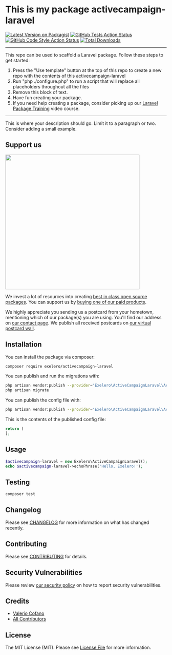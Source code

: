 # This is my package activecampaign-laravel

[![Latest Version on Packagist](https://img.shields.io/packagist/v/exelero/activecampaign-laravel.svg?style=flat-square)](https://packagist.org/packages/exelero/activecampaign-laravel)
[![GitHub Tests Action Status](https://img.shields.io/github/workflow/status/exelero/activecampaign-laravel/run-tests?label=tests)](https://github.com/exelero/activecampaign-laravel/actions?query=workflow%3Arun-tests+branch%3Amain)
[![GitHub Code Style Action Status](https://img.shields.io/github/workflow/status/exelero/activecampaign-laravel/Check%20&%20fix%20styling?label=code%20style)](https://github.com/exelero/activecampaign-laravel/actions?query=workflow%3A"Check+%26+fix+styling"+branch%3Amain)
[![Total Downloads](https://img.shields.io/packagist/dt/exelero/activecampaign-laravel.svg?style=flat-square)](https://packagist.org/packages/exelero/activecampaign-laravel)

---
This repo can be used to scaffold a Laravel package. Follow these steps to get started:

1. Press the "Use template" button at the top of this repo to create a new repo with the contents of this activecampaign-laravel
2. Run "php ./configure.php" to run a script that will replace all placeholders throughout all the files
3. Remove this block of text.
4. Have fun creating your package.
5. If you need help creating a package, consider picking up our <a href="https://laravelpackage.training">Laravel Package Training</a> video course.
---

This is where your description should go. Limit it to a paragraph or two. Consider adding a small example.

## Support us

[<img src="https://github-ads.s3.eu-central-1.amazonaws.com/activecampaign-laravel.jpg?t=1" width="419px" />](https://spatie.be/github-ad-click/activecampaign-laravel)

We invest a lot of resources into creating [best in class open source packages](https://spatie.be/open-source). You can support us by [buying one of our paid products](https://spatie.be/open-source/support-us).

We highly appreciate you sending us a postcard from your hometown, mentioning which of our package(s) you are using. You'll find our address on [our contact page](https://spatie.be/about-us). We publish all received postcards on [our virtual postcard wall](https://spatie.be/open-source/postcards).

## Installation

You can install the package via composer:

```bash
composer require exelero/activecampaign-laravel
```

You can publish and run the migrations with:

```bash
php artisan vendor:publish --provider="Exelero\ActiveCampaignLaravel\ActiveCampaignLaravelServiceProvider" --tag="activecampaign-laravel-migrations"
php artisan migrate
```

You can publish the config file with:
```bash
php artisan vendor:publish --provider="Exelero\ActiveCampaignLaravel\ActiveCampaignLaravelServiceProvider" --tag="activecampaign-laravel-config"
```

This is the contents of the published config file:

```php
return [
];
```

## Usage

```php
$activecampaign-laravel = new Exelero\ActiveCampaignLaravel();
echo $activecampaign-laravel->echoPhrase('Hello, Exelero!');
```

## Testing

```bash
composer test
```

## Changelog

Please see [CHANGELOG](CHANGELOG.md) for more information on what has changed recently.

## Contributing

Please see [CONTRIBUTING](.github/CONTRIBUTING.md) for details.

## Security Vulnerabilities

Please review [our security policy](../../security/policy) on how to report security vulnerabilities.

## Credits

- [Valerio Cofano](https://github.com/Valkoff)
- [All Contributors](../../contributors)

## License

The MIT License (MIT). Please see [License File](LICENSE.md) for more information.
